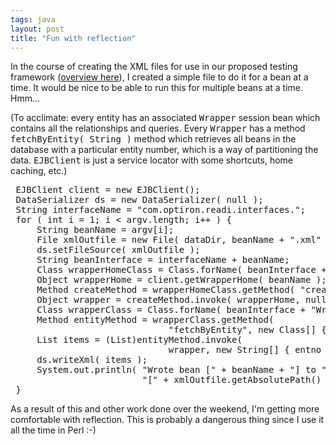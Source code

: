 ```yaml
---
tags: java
layout: post
title: "Fun with reflection"
---
```




In the course of creating the XML files for use in our proposed testing framework (<a href="/2002/09/03/testing_environment_setup.html">overview here</a>), I created a simple file to do it for a bean at a time. It would be nice to be able to run this for multiple beans at a time. Hmm...

<p>(To acclimate: every entity has an associated <tt>Wrapper</tt> session bean which contains all the relationships and queries. Every <tt>Wrapper</tt> has a method <tt>fetchByEntity( String )</tt> method which retrieves all beans in the database with a particular entity number, which is a way of partitioning the data. <tt>EJBClient</tt> is just a service locator with some shortcuts, home caching, etc.)
<pre>
 EJBClient client = new EJBClient();
 DataSerializer ds = new DataSerializer( null );
 String interfaceName = "com.optiron.readi.interfaces.";
 for ( int i = 1; i < argv.length; i++ ) {
     String beanName = argv[i];
     File xmlOutfile = new File( dataDir, beanName + ".xml" );
     ds.setFileSource( xmlOutfile );
     String beanInterface = interfaceName + beanName;
     Class wrapperHomeClass = Class.forName( beanInterface + "WrapperHome" );
     Object wrapperHome = client.getWrapperHome( beanName );
     Method createMethod = wrapperHomeClass.getMethod( "create", null );
     Object wrapper = createMethod.invoke( wrapperHome, null );
     Class wrapperClass = Class.forName( beanInterface + "Wrapper" );
     Method entityMethod = wrapperClass.getMethod(
                              "fetchByEntity", new Class[] { String.class } );
     List items = (List)entityMethod.invoke(
                              wrapper, new String[] { entno } );
     ds.writeXml( items );
     System.out.println( "Wrote bean [" + beanName + "] to " +
                         "[" + xmlOutfile.getAbsolutePath() + "]" );
 }
</pre>

<p>As a result of this and other work done over the weekend, I'm getting more comfortable with
reflection. This is probably a dangerous thing since I use it all the time in Perl :-)



